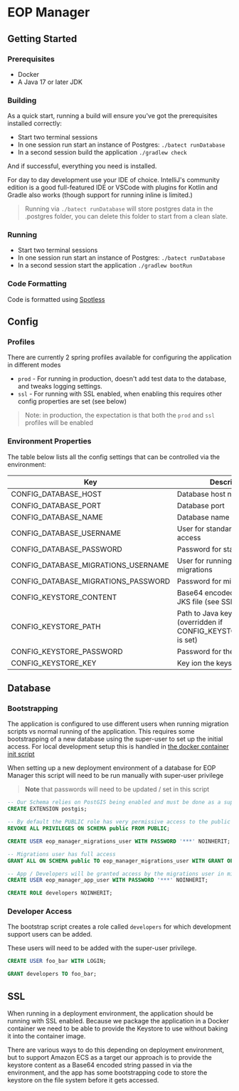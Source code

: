# EOP Manager

## Getting Started

### Prerequisites

* Docker
* A Java 17 or later JDK

### Building

As a quick start, running a build will ensure you've got the prerequisites installed correctly:

* Start two terminal sessions
* In one session run start an instance of Postgres:  ```./batect runDatabase```
* In a second session build the application ```./gradlew check```

And if successful, everything you need is installed.

For day to day development use your IDE of choice. IntelliJ's community edition is a good full-featured IDE or VSCode
with plugins for Kotlin and Gradle also works (though support for running inline is limited.)

> Running via `./batect runDatabase` will store postgres data in the .postgres folder, you can delete this folder to
> start from a clean slate.

### Running

* Start two terminal sessions
* In one session run start an instance of Postgres:
  ```./batect runDatabase```
* In a second session start the application ```./gradlew bootRun```

### Code Formatting

Code is formatted using [Spotless](https://github.com/diffplug/spotless)

## Config

### Profiles

There are currently 2 spring profiles available for configuring the application in different modes

* `prod` - For running in production, doesn't add test data to the database, and tweaks logging settings.
* `ssl` - For running with SSL enabled, when enabling this requires other config properties are set (see below)

> Note: in production, the expectation is that both the `prod` and `ssl` profiles will be enabled

### Environment Properties

The table below lists all the config settings that can be controlled via the environment:

| Key                                 | Description                                                          | Default   | Profiles |
|-------------------------------------|----------------------------------------------------------------------|-----------|----------|
| CONFIG_DATABASE_HOST                | Database host name                                                   | localhost | default  |
| CONFIG_DATABASE_PORT                | Database port                                                        | 5432      | default  |
| CONFIG_DATABASE_NAME                | Database name                                                        | eop_dev   | default  |
| CONFIG_DATABASE_USERNAME            | User for standard database access                                    | postgres  | default  |
| CONFIG_DATABASE_PASSWORD            | Password for standard user                                           | password  | default  |
| CONFIG_DATABASE_MIGRATIONS_USERNAME | User for running database migrations                                 | postgres  | default  |
| CONFIG_DATABASE_MIGRATIONS_PASSWORD | Password for migrations user                                         | password  | default  | 
| CONFIG_KEYSTORE_CONTENT             | Base64 encoded content of JKS file (see SSL section)                 | NONE      | ssl      | 
| CONFIG_KEYSTORE_PATH                | Path to Java keystore (overridden if CONFIG_KEYSTORE_CONTENT is set) | NONE      | ssl      | 
| CONFIG_KEYSTORE_PASSWORD            | Password for the Keystore                                            | NONE      | ssl      | 
| CONFIG_KEYSTORE_KEY                 | Key ion the keystore for SSL                                         | NONE      | ssl      | 

## Database

### Bootstrapping

The application is configured to use different users when running migration scripts vs normal running of the
application. This requires some bootstrapping of a new database using the super-user to set up the initial access. For
local development setup this is handled in [the docker container init script](.batect/database/init.sql)

When setting up a new deployment environment of a database for EOP Manager this script will need to be run manually with
super-user privilege

> **Note** that passwords will need to be updated / set in this script

```sql
-- Our Schema relies on PostGIS being enabled and must be done as a super-user
CREATE EXTENSION postgis;

-- By default the PUBLIC role has very permissive access to the public schema this is to lock that down to only GRANTED permissions
REVOKE ALL PRIVILEGES ON SCHEMA public FROM PUBLIC;

CREATE USER eop_manager_migrations_user WITH PASSWORD '***' NOINHERIT;

-- Migrations user has full access
GRANT ALL ON SCHEMA public TO eop_manager_migrations_user WITH GRANT OPTION;

-- App / Developers will be granted access by the migrations user in migration scripts
CREATE USER eop_manager_app_user WITH PASSWORD '***' NOINHERIT;

CREATE ROLE developers NOINHERIT;
```

### Developer Access

The bootstrap script creates a role called `developers` for which development support users can be added.

These users will need to be added with the super-user privilege.

```sql
CREATE USER foo_bar WITH LOGIN;

GRANT developers TO foo_bar;
```

## SSL

When running in a deployment environment, the application should be running with SSL enabled. Because we package the
application in a Docker container we need to be able to provide the Keystore to use without baking it into the container
image.

There are various ways to do this depending on deployment environment, but to support Amazon ECS as a target our
approach is to provide the keystore content as a Base64 encoded string passed in via the environment, and the app has
some bootstrapping code to store the keystore on the file system before it gets accessed.
